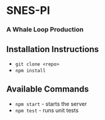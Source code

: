 # SNES-PI
### A Whale Loop Production

## Installation Instructions
* `git clone <repo>`
* `npm install`

## Available Commands
* `npm start` - starts the server
* `npm test` - runs unit tests